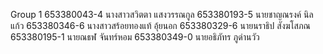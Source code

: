 Group 1 
653380043-4	นางสาวสวิตตา แสงวรรณกูล
653380193-5	นายชาญณรงค์ นิลแก้ว
653380346-6	นางสาวสร้อยทองแท้ อุ้ยนอก
653380329-6	นายนราธิป สังฆโสภณ
653380195-1	นายณธฬ จันทร์หอม
653380349-0	นายอธิภัทร ภูด่านวัว
